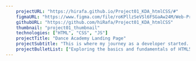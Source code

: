 ```yaml
---
    projectURL: "https://hirafa.github.io/Project01_KDA_htmlCSS/#"
    figmaURL: "https://www.figma.com/file/roKPllzSeVSl6FSGaAw24M/Web-Project01%3A-KDA?node-id=0%3A1"
    githubURL: "https://github.com/hiRafa/Project01_KDA_htmlCSS"
    thumbnail: "project01_thumbnail"
    technologies: ["HTML", "CSS", "JS"]
    projectTitle: "Dance Academy Landing Page"
    projectSubtitle: "This is where my journey as a developer started. My 1st landing page project with basic HTML, CSS and a bit of Javascript. With a diversity of dance styles and branches. Also different payment plans available."
    projectBulletList: ["Exploring the basics and fundamentals of HTML5 / CSS3.", "AOS Animate on Scroll Library: https://michalsnik.github.io/aos/"]
---
```

